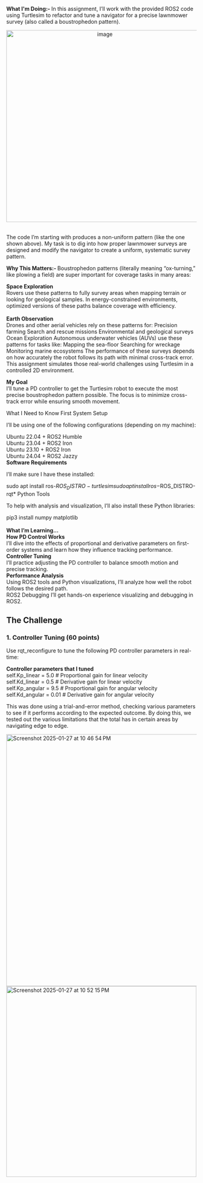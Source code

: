 <b> What I'm Doing:- </b>
In this assignment, I’ll work with the provided ROS2 code using Turtlesim to refactor and tune a navigator for a precise lawnmower survey (also called a boustrophedon pattern). <br>
<center><img width="506" alt="image" src="https://github.com/user-attachments/assets/6a741c3d-a1fb-4f2d-9de8-3fadbe402e82" /></center><br>

The code I’m starting with produces a non-uniform pattern (like the one shown above). My task is to dig into how proper lawnmower surveys are designed and modify the navigator to create a uniform, systematic survey pattern.

<b> Why This Matters:- </b>
Boustrophedon patterns (literally meaning “ox-turning,” like plowing a field) are super important for coverage tasks in many areas:

<b> Space Exploration </b><br>
Rovers use these patterns to fully survey areas when mapping terrain or looking for geological samples. In energy-constrained environments, optimized versions of these paths balance coverage with efficiency.
<br><br><b>Earth Observation</b><br>
Drones and other aerial vehicles rely on these patterns for:
Precision farming
Search and rescue missions
Environmental and geological surveys
Ocean Exploration
Autonomous underwater vehicles (AUVs) use these patterns for tasks like:
Mapping the sea-floor
Searching for wreckage
Monitoring marine ecosystems
The performance of these surveys depends on how accurately the robot follows its path with minimal cross-track error. This assignment simulates those real-world challenges using Turtlesim in a controlled 2D environment.

<b>My Goal</b><br>
I’ll tune a PD controller to get the Turtlesim robot to execute the most precise boustrophedon pattern possible. The focus is to minimize cross-track error while ensuring smooth movement.

What I Need to Know First
System Setup

I’ll be using one of the following configurations (depending on my machine):<br>

Ubuntu 22.04 + ROS2 Humble<br>
Ubuntu 23.04 + ROS2 Iron<br>
Ubuntu 23.10 + ROS2 Iron<br>
Ubuntu 24.04 + ROS2 Jazzy<br>
<b>Software Requirements</b>

I’ll make sure I have these installed:

sudo apt install ros-$ROS_DISTRO-turtlesim
sudo apt install ros-$ROS_DISTRO-rqt*
Python Tools

To help with analysis and visualization, I’ll also install these Python libraries:

pip3 install numpy matplotlib<br>
<br> <b>What I’m Learning...</b><br>
<b> How PD Control Works </b><br>
I’ll dive into the effects of proportional and derivative parameters on first-order systems and learn how they influence tracking performance.<br>
<b>Controller Tuning</b><br>
I’ll practice adjusting the PD controller to balance smooth motion and precise tracking.
<br> <b>Performance Analysis</b><br>
Using ROS2 tools and Python visualizations, I’ll analyze how well the robot follows the desired path.<br>
ROS2 Debugging
I’ll get hands-on experience visualizing and debugging in ROS2.

## The Challenge

### 1. Controller Tuning (60 points)
Use rqt_reconfigure to tune the following PD controller parameters in real-time:<br>


<b>Controller parameters that I tuned<br></b>
self.Kp_linear = 5.0   # Proportional gain for linear velocity<br>
self.Kd_linear = 0.5   # Derivative gain for linear velocity<br>
self.Kp_angular = 9.5  # Proportional gain for angular velocity<br>
self.Kd_angular = 0.01  # Derivative gain for angular velocity<br>


This was done using a trial-and-error method, checking various parameters to see if it performs according to the expected outcome. By doing this, we tested out the various limitations that the total has in certain areas by navigating edge to edge.

<img width="664" alt="Screenshot 2025-01-27 at 10 46 54 PM" src="https://github.com/user-attachments/assets/b7bb433b-11d6-43d1-ac3e-99fb5db5faf2" />
<img width="503" alt="Screenshot 2025-01-27 at 10 52 15 PM" src="https://github.com/user-attachments/assets/5c056088-5a93-4d92-ba51-5bbf8d2eedd7" />



